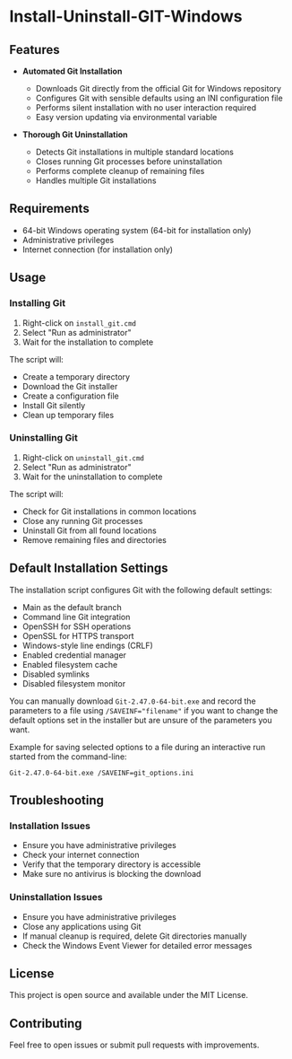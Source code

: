 # Install-Uninstall-GIT-Windows

## Features

- **Automated Git Installation**
  - Downloads Git directly from the official Git for Windows repository
  - Configures Git with sensible defaults using an INI configuration file
  - Performs silent installation with no user interaction required
  - Easy version updating via environmental variable

- **Thorough Git Uninstallation**
  - Detects Git installations in multiple standard locations
  - Closes running Git processes before uninstallation
  - Performs complete cleanup of remaining files
  - Handles multiple Git installations

## Requirements

- 64-bit Windows operating system (64-bit for installation only)
- Administrative privileges
- Internet connection (for installation only)

## Usage

### Installing Git

1. Right-click on `install_git.cmd`
2. Select "Run as administrator"
3. Wait for the installation to complete

The script will:
- Create a temporary directory
- Download the Git installer
- Create a configuration file
- Install Git silently
- Clean up temporary files

### Uninstalling Git

1. Right-click on `uninstall_git.cmd`
2. Select "Run as administrator"
3. Wait for the uninstallation to complete

The script will:
- Check for Git installations in common locations
- Close any running Git processes
- Uninstall Git from all found locations
- Remove remaining files and directories

## Default Installation Settings

The installation script configures Git with the following default settings:
- Main as the default branch
- Command line Git integration
- OpenSSH for SSH operations
- OpenSSL for HTTPS transport
- Windows-style line endings (CRLF)
- Enabled credential manager
- Enabled filesystem cache
- Disabled symlinks
- Disabled filesystem monitor

You can manually download `Git-2.47.0-64-bit.exe` and record the parameters to a file using `/SAVEINF="filename"` if you want to change the default options set in the installer but are unsure of the parameters you want.

Example for saving selected options to a file during an interactive run started from the command-line:

```
Git-2.47.0-64-bit.exe /SAVEINF=git_options.ini
```

## Troubleshooting

### Installation Issues
- Ensure you have administrative privileges
- Check your internet connection
- Verify that the temporary directory is accessible
- Make sure no antivirus is blocking the download

### Uninstallation Issues
- Ensure you have administrative privileges
- Close any applications using Git
- If manual cleanup is required, delete Git directories manually
- Check the Windows Event Viewer for detailed error messages

## License

This project is open source and available under the MIT License.

## Contributing

Feel free to open issues or submit pull requests with improvements.
